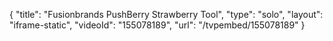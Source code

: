 {
    "title": "Fusionbrands PushBerry Strawberry Tool",
    "type": "solo",
    "layout": "iframe-static",
    "videoId": "155078189",
    "url": "\/tvpembed\/155078189"
}